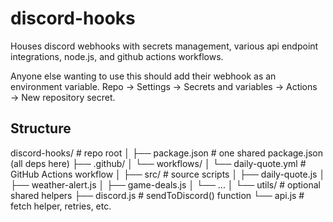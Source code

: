 # discord-hooks
Houses discord webhooks with secrets management, various api endpoint integrations, node.js, and github actions workflows.

Anyone else wanting to use this should add their webhook as an environment variable.
Repo → Settings → Secrets and variables → Actions → New repository secret.

## Structure
discord-hooks/               # repo root
│
├── package.json             # one shared package.json (all deps here)
├── .github/
│   └── workflows/
│       └── daily-quote.yml  # GitHub Actions workflow
│
├── src/                     # source scripts
│   ├── daily-quote.js
│   ├── weather-alert.js
│   ├── game-deals.js
│   └── ...
│
└── utils/                   # optional shared helpers
    ├── discord.js           # sendToDiscord() function
    └── api.js               # fetch helper, retries, etc.
